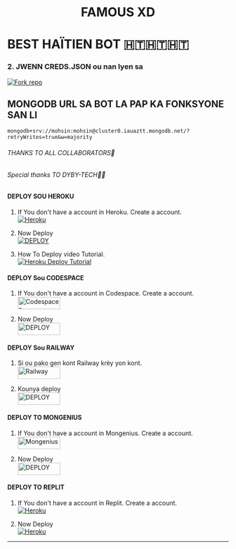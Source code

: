 <h1 align="center">FAMOUS XD</h1>
 

 # BEST HAÏTIEN BOT 🇭🇹🇭🇹🇭🇹
### 2. JWENN CREDS.JSON ou nan lyen sa
<a href='https://replit.com/@habyazor/FAMOUS-XD-PAIRING-CODE?v=1' target="_blank"><img alt='Fork repo' src='https://img.shields.io/badge/Klike la pou w jwenn credit.json-black?style=for-the-badge&logo=opencv&logoColor=white'/></a>

## MONGODB URL SA BOT LA PAP KA FONKSYONE SAN LI

```
mongodb+srv://mohsin:mohsin@cluster0.iauaztt.mongodb.net/?retryWrites=true&w=majority
```
######  THANKS TO ALL COLLABORATORS🤗 
###### Special thanks TO DYBY-TECH🔰✅




#### DEPLOY SOU HEROKU 

1. If You don't have a account in Heroku. Create a account.
    <br>
<a href='https://signup.heroku.com/' target="_blank"><img alt='Heroku' src='https://img.shields.io/badge/-Create-black?style=for-the-badge&logo=heroku&logoColor=white'/></a>

2. Now Deploy
    <br>
<a href='https://heroku.com/deploy' target="_blank"><img alt='DEPLOY' src='https://img.shields.io/badge/-DEPLOY-black?style=for-the-badge&logo=heroku&logoColor=white'/></a>

3. How To Deploy video Tutorial.
     <br>
          <a href='https://youtu.be/NbREC9DTQcA?si=bamV9UTA5nXGwDDD' target="_blank"><img alt='Heroku Deploy Tutorial' src='https://img.shields.io/badge/-Heroku Deploy Tutorial-red?style=for-the-badge&logo=youtube&logoColor=white'/></a>

#### DEPLOY Sou CODESPACE

1. If You don't have a account in Codespace. Create a account.
    <br>
<a href='https://github.com/login?return_to=https%3A%2F%2Fgithub.com%2Fcodespaces' target="_blank"><img alt='Codespaces' src='https://img.shields.io/badge/CREATE-h?color=black&style=for-the-badge&logo=visualstudiocode' width="96.35" height="28"/></a></p>

2. Now Deploy
    <br>
<a href='https://github.com/codespaces/new' target="_blank"><img alt='DEPLOY' src='https://img.shields.io/badge/DEPLOY -h?color=black&style=for-the-badge&logo=visualstudiocode' width="96.35" height="28"/></a></p>


#### DEPLOY Sou RAILWAY

1. Si ou pako gen kont Railway krèy yon kont.
    <br>
<a href='https://railway.app/login' target="_blank"><img alt='Railway' src='https://img.shields.io/badge/CREATE-h?color=black&style=for-the-badge&logo=railway' width="96.35" height="28"/></a></p>

2. Kounya deploy
    <br>
<a href='https://railway.app/new' target="_blank"><img alt='DEPLOY' src='https://img.shields.io/badge/DEPLOY -h?color=black&style=for-the-badge&logo=railway' width="96.35" height="28"/></a></p>

#### DEPLOY TO MONGENIUS

1. If You don't have a account in Mongenius. Create a account.
    <br>
<a href='https://studio.mogenius.com/user/registration' target="_blank"><img alt='Mongenius' src='https://img.shields.io/badge/CREATE-h?color=black&style=for-the-badge&logo=genius' width="96.35" height="28"/></a></p>

2. Now Deploy
    <br>
<a href='https://railway.app/new' target="_blank"><img alt='DEPLOY' src='https://img.shields.io/badge/DEPLOY -h?color=black&style=for-the-badge&logo=genius' width="96.35" height="28"/></a></p>


#### DEPLOY TO REPLIT

1. If You don't have a account in Replit. Create a account.
    <br>
<a href='https://replit.com/' target="_blank"><img alt='Heroku' src='https://img.shields.io/badge/-Create-black?style=for-the-badge&logo=replit&logoColor=white'/></a>

2. Now Deploy
    <br>
<a href='https://replit.com/github/Ethix-Xsid/Ethix-Xsid2' target="_blank"><img alt='Heroku' src='https://img.shields.io/badge/-Deploy-black?style=for-the-badge&logo=replit&logoColor=white'/></a>

---

